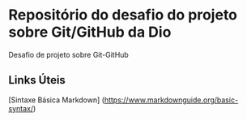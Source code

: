 # Repositório do desafio do projeto sobre Git/GitHub da Dio
Desafio de projeto sobre Git-GitHub

## Links Úteis
[Sintaxe Básica Markdown] (https://www.markdownguide.org/basic-syntax/)

